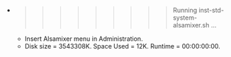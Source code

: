 * >>>>>>>>> Running inst-std-system-alsamixer.sh ...
  * Insert Alsamixer menu in Administration.
  * Disk size = 3543308K. Space Used = 12K. Runtime = 00:00:00:00.
